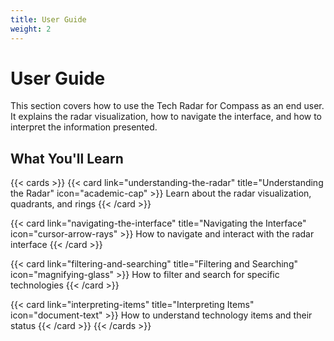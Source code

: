 ```yaml
---
title: User Guide
weight: 2
---
```


# User Guide

This section covers how to use the Tech Radar for Compass as an end user. It explains the radar visualization, how to navigate the interface, and how to interpret the information presented.

## What You'll Learn

{{< cards >}}
{{< card link="understanding-the-radar" title="Understanding the Radar" icon="academic-cap" >}}
Learn about the radar visualization, quadrants, and rings
{{< /card >}}

{{< card link="navigating-the-interface" title="Navigating the Interface" icon="cursor-arrow-rays" >}}
How to navigate and interact with the radar interface
{{< /card >}}

{{< card link="filtering-and-searching" title="Filtering and Searching" icon="magnifying-glass" >}}
How to filter and search for specific technologies
{{< /card >}}

{{< card link="interpreting-items" title="Interpreting Items" icon="document-text" >}}
How to understand technology items and their status
{{< /card >}}
{{< /cards >}} 